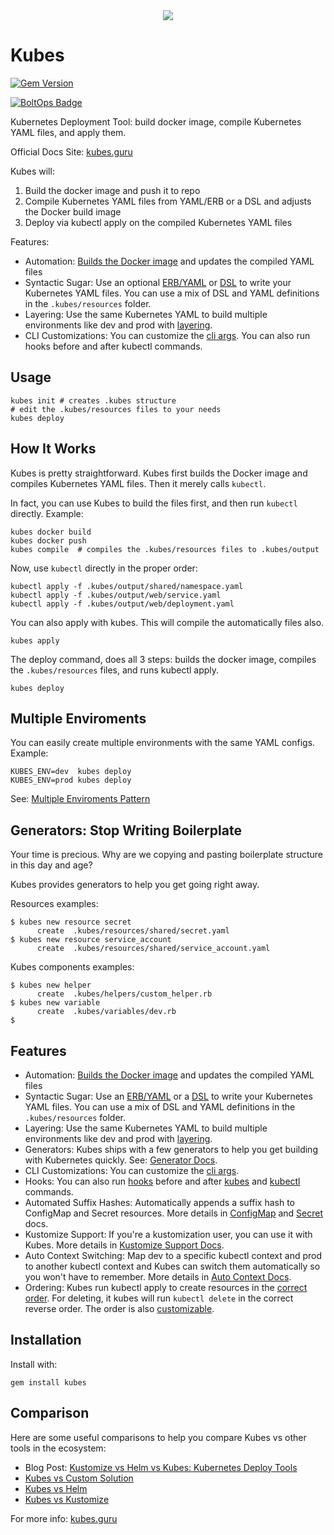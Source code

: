 <div align="center">
  <a href="https://kubes.guru"><img src="https://img.boltops.com/boltops/logos/kubes-black-v1.png" /></a>
</div>

# Kubes

[![Gem Version](https://badge.fury.io/rb/kubes.png)](http://badge.fury.io/rb/kubes)

[![BoltOps Badge](https://img.boltops.com/boltops/badges/boltops-badge.png)](https://www.boltops.com)

Kubernetes Deployment Tool: build docker image, compile Kubernetes YAML files, and apply them.

Official Docs Site: [kubes.guru](https://kubes.guru)

Kubes will:

1. Build the docker image and push it to repo
2. Compile Kubernetes YAML files from YAML/ERB or a DSL and adjusts the Docker build image
3. Deploy via kubectl apply on the compiled Kubernetes YAML files

Features:

* Automation: [Builds the Docker image](docs/docker.md) and updates the compiled YAML files
* Syntactic Sugar: Use an optional [ERB/YAML](docs/yaml.md) or [DSL](docs/dsl.md) to write your Kubernetes YAML files. You can use a mix of DSL and YAML definitions in the `.kubes/resources` folder.
* Layering: Use the same Kubernetes YAML to build multiple environments like dev and prod with [layering](docs/layering.md).
* CLI Customizations: You can customize the [cli args](docs/kubectl.md). You can also run hooks before and after kubectl commands.

## Usage

    kubes init # creates .kubes structure
    # edit the .kubes/resources files to your needs
    kubes deploy

## How It Works

Kubes is pretty straightforward. Kubes first builds the Docker image and compiles Kubernetes YAML files. Then it merely calls `kubectl`.

In fact, you can use Kubes to build the files first, and then run `kubectl` directly. Example:

    kubes docker build
    kubes docker push
    kubes compile  # compiles the .kubes/resources files to .kubes/output

Now, use `kubectl` directly in the proper order:

    kubectl apply -f .kubes/output/shared/namespace.yaml
    kubectl apply -f .kubes/output/web/service.yaml
    kubectl apply -f .kubes/output/web/deployment.yaml

You can also apply with kubes. This will compile the automatically files also.

    kubes apply

The deploy command, does all 3 steps: builds the docker image, compiles the `.kubes/resources` files, and runs kubectl apply.

    kubes deploy

## Multiple Enviroments

You can easily create multiple environments with the same YAML configs. Example:

    KUBES_ENV=dev  kubes deploy
    KUBES_ENV=prod kubes deploy

See: [Multiple Enviroments Pattern](https://kubes.guru/docs/patterns/multiple-envs/)

## Generators: Stop Writing Boilerplate

Your time is precious. Why are we copying and pasting boilerplate structure in this day and age?

Kubes provides generators to help you get going right away.

Resources examples:

    $ kubes new resource secret
          create  .kubes/resources/shared/secret.yaml
    $ kubes new resource service_account
          create  .kubes/resources/shared/service_account.yaml

Kubes components examples:

    $ kubes new helper
          create  .kubes/helpers/custom_helper.rb
    $ kubes new variable
          create  .kubes/variables/dev.rb
    $

## Features

* Automation: [Builds the Docker image](https://kubes.guru/docs/config/docker/) and updates the compiled YAML files
* Syntactic Sugar: Use an [ERB/YAML](https://kubes.guru/docs/yaml/) or a [DSL](https://kubes.guru/docs/dsl/) to write your Kubernetes YAML files. You can use a mix of DSL and YAML definitions in the `.kubes/resources` folder.
* Layering: Use the same Kubernetes YAML to build multiple environments like dev and prod with [layering](https://kubes.guru/docs/layering/).
* Generators: Kubes ships with a few generators to help you get building with Kubernetes quickly. See: [Generator Docs](https://kubes.guru/docs/generators/).
* CLI Customizations: You can customize the [cli args](https://kubes.guru/docs/config/args/kubectl/).
* Hooks: You can also run [hooks](https://kubes.guru/docs/config/hooks/) before and after [kubes](https://kubes.guru/docs/config/hooks/kubes/) and [kubectl](https://kubes.guru/docs/config/hooks/kubectl/) commands.
* Automated Suffix Hashes: Automatically appends a suffix hash to ConfigMap and Secret resources. More details in [ConfigMap](https://kubes.guru/docs/dsl/resources/config_map/) and [Secret](https://kubes.guru/docs/dsl/resources/secret/) docs.
* Kustomize Support: If you're a kustomization user, you can use it with Kubes. More details in [Kustomize Support Docs](https://kubes.guru/docs/misc/kustomize/).
* Auto Context Switching: Map dev to a specific kubectl context and prod to another kubectl context and Kubes can switch them automatically so you won't have to remember. More details in [Auto Context Docs](https://kubes.guru/docs/misc/auto-context/).
* Ordering: Kubes run kubectl apply to create resources in the [correct order](https://kubes.guru/docs/intro/ordering/). For deleting, it kubes will run `kubectl delete` in the correct reverse order. The order is also [customizable](https://kubes.guru/docs/intro/ordering/custom/).

## Installation

Install with:

    gem install kubes

## Comparison

Here are some useful comparisons to help you compare Kubes vs other tools in the ecosystem:

* Blog Post: [Kustomize vs Helm vs Kubes: Kubernetes Deploy Tools](https://blog.boltops.com/2020/11/05/kustomize-vs-helm-vs-kubes-kubernetes-deploy-tools)
* [Kubes vs Custom Solution](https://kubes.guru/docs/vs/custom/)
* [Kubes vs Helm](https://kubes.guru/docs/vs/helm/)
* [Kubes vs Kustomize](https://kubes.guru/docs/vs/kustomize/)

For more info: [kubes.guru](https://kubes.guru)
